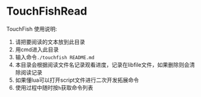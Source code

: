 # TouchFishRead
 TouchFish
使用说明:
1. 请把要阅读的文本放到此目录
2. 用cmd进入此目录
3. 输入命令`./touchfish README.md`
4. 本目录会根据阅读文件名记录观看进度，记录在libfile文件，如果删除则会清除阅读记录
5. 如果懂lua可以打开script文件进行二次开发拓展命令
6. 使用过程中随时按`h`获取命令列表